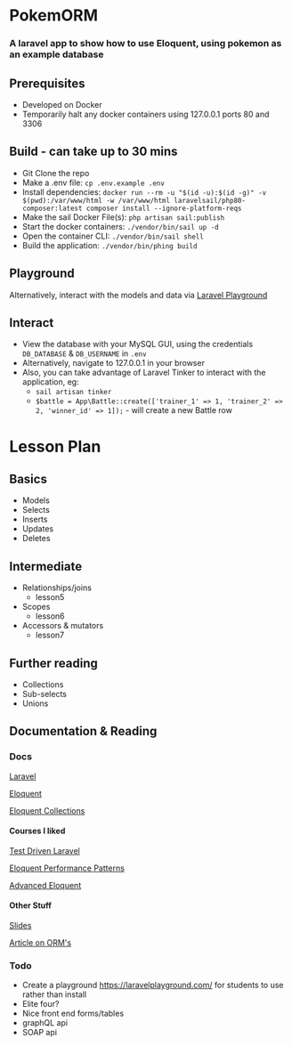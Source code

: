 # PokemORM

### A laravel app to show how to use Eloquent, using pokemon as an example database

## Prerequisites
- Developed on Docker
- Temporarily halt any docker containers using 127.0.0.1 ports 80 and 3306

## Build - can take up to 30 mins
- Git Clone the repo
- Make a .env file: `cp .env.example .env`
- Install dependencies: `docker run --rm -u "$(id -u):$(id -g)" -v $(pwd):/var/www/html -w /var/www/html laravelsail/php80-composer:latest composer install --ignore-platform-reqs`
- Make the sail Docker File(s): `php artisan sail:publish`
- Start the docker containers: `./vendor/bin/sail up -d`
- Open the container CLI: `./vendor/bin/sail shell`
- Build the application: `./vendor/bin/phing build`

## Playground
Alternatively, interact with the models and data via [Laravel Playground](https://laravelplayground.com/#/snippets/3b1cc5f0-d5d4-43af-a22a-b207bc45d611)

## Interact
- View the database with your MySQL GUI, using the credentials `DB_DATABASE` & `DB_USERNAME` in `.env`
- Alternatively, navigate to 127.0.0.1 in your browser
- Also, you can take advantage of Laravel Tinker to interact with the application, eg:
  - `sail artisan tinker`
  - `$battle = App\Battle::create(['trainer_1' => 1, 'trainer_2' => 2, 'winner_id' => 1]);` - will create a new Battle row

# Lesson Plan
## Basics
- Models
- Selects
- Inserts
- Updates
- Deletes
## Intermediate
- Relationships/joins
    - lesson5
- Scopes
    - lesson6
- Accessors & mutators
    - lesson7

## Further reading
- Collections
- Sub-selects
- Unions

## Documentation & Reading

### Docs

[Laravel](https://laravel.com/docs/8.x)

[Eloquent](https://laravel.com/docs/8.x/eloquent)

[Eloquent Collections](https://laravel.com/docs/8.x/eloquent-collections)

#### Courses I liked

[Test Driven Laravel](https://course.testdrivenlaravel.com/)

[Eloquent Performance Patterns](https://eloquent-course.reinink.ca/)

[Advanced Eloquent](https://laraveldaily.teachable.com/p/laravel-eloquent-expert-level)

#### Other Stuff

[Slides](https://docs.google.com/presentation/d/14GPIT8JuxxKgZiQM1G4LOOp1VfkYeXy1DEzCEyFBY6k/edit?usp=sharing)

[Article on ORM's](https://fideloper.com/how-we-code)

### Todo
- Create a playground https://laravelplayground.com/ for students to use rather than install
- Elite four?
- Nice front end forms/tables
- graphQL api
- SOAP api
